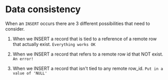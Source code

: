 # Data consistency
When an `INSERT` occurs there are 3 different possibilities that need to consider.

1. When we INSERT a record that is tied to a reference of a remote row that actually exist. `Everything works OK`

2. When we INSERT a record that refers to a remote row id that NOT exist. `An error!`

2. When we INSERT a record that isn't tied to any remote row_id. `Put in a value of 'NULL'`